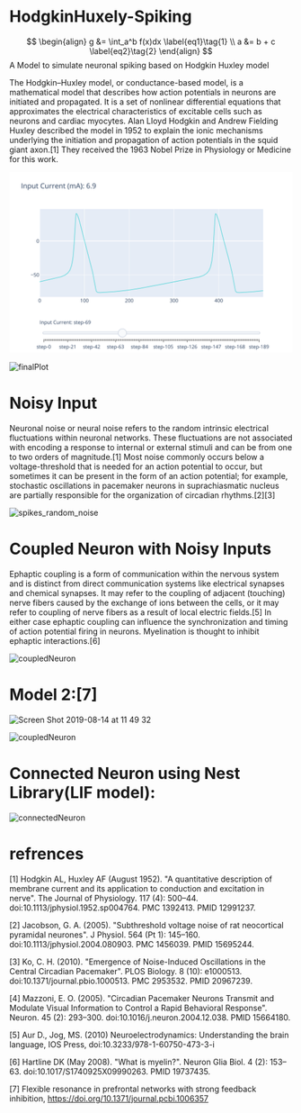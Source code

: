 # HodgkinHuxely-Spiking
$$ \begin{align}
    g &= \int_a^b f(x)dx \label{eq1}\tag{1} \\
    a &= b + c \label{eq2}\tag{2}
\end{align}
$$
A Model to simulate neuronal spiking based on Hodgkin Huxley model

The Hodgkin–Huxley model, or conductance-based model, is a mathematical model that describes
how action potentials in neurons are initiated and propagated. It is a set of nonlinear differential equations
that approximates the electrical characteristics of excitable cells such as neurons and cardiac myocytes.
Alan Lloyd Hodgkin and Andrew Fielding Huxley described the model in 1952 to explain the ionic mechanisms underlying the initiation and propagation of action potentials in the squid giant axon.[1] They received the 1963 Nobel Prize in Physiology or Medicine for this work.

![Plotly](images/plotly.png)

![finalPlot](https://user-images.githubusercontent.com/13776994/57675235-957fc100-7636-11e9-98be-a7415e59da7c.png)

# Noisy Input
Neuronal noise or neural noise refers to the random intrinsic electrical fluctuations within neuronal networks. These fluctuations are not associated with encoding a response to internal or external stimuli and can be from one to two orders of magnitude.[1] Most noise commonly occurs below a voltage-threshold that is needed for an action potential to occur, but sometimes it can be present in the form of an action potential; for example, stochastic oscillations in pacemaker neurons in suprachiasmatic nucleus are partially responsible for the organization of circadian rhythms.[2][3]

![spikes_random_noise](https://user-images.githubusercontent.com/13776994/58783163-88327280-85f5-11e9-8c39-f9da61eb33b3.png)


# Coupled Neuron with Noisy Inputs
Ephaptic coupling is a form of communication within the nervous system and is distinct from direct communication systems like electrical synapses and chemical synapses. It may refer to the coupling of adjacent (touching) nerve fibers caused by the exchange of ions between the cells, or it may refer to coupling of nerve fibers as a result of local electric fields.[5] In either case ephaptic coupling can influence the synchronization and timing of action potential firing in neurons. Myelination is thought to inhibit ephaptic interactions.[6]

![coupledNeuron](https://user-images.githubusercontent.com/13776994/61179897-d2aa0480-a621-11e9-83ab-3955643544dd.png)

# Model 2:[7]
<img width="889" alt="Screen Shot 2019-08-14 at 11 49 32" src="https://user-images.githubusercontent.com/13776994/63001782-9ddfd600-be89-11e9-97f0-9592ff27a9b5.png">

![coupledNeuron](https://user-images.githubusercontent.com/13776994/63001573-2611ab80-be89-11e9-873d-c0e69a54b8fd.png)

# Connected Neuron using Nest Library(LIF model):
![connectedNeuron](https://user-images.githubusercontent.com/13776994/63207613-661d9c00-c0de-11e9-8594-e5db80b8de35.png)


# refrences
[1]  Hodgkin AL, Huxley AF (August 1952). "A quantitative description of membrane current and its application to conduction and excitation in nerve". The Journal of Physiology. 117 (4): 500–44. doi:10.1113/jphysiol.1952.sp004764. PMC 1392413. PMID 12991237.

[2]  Jacobson, G. A. (2005). "Subthreshold voltage noise of rat neocortical pyramidal neurones". J Physiol. 564 (Pt 1): 145–160. doi:10.1113/jphysiol.2004.080903. PMC 1456039. PMID 15695244.

[3]  Ko, C. H. (2010). "Emergence of Noise-Induced Oscillations in the Central Circadian Pacemaker". PLOS Biology. 8 (10): e1000513. doi:10.1371/journal.pbio.1000513. PMC 2953532. PMID 20967239.

[4]  Mazzoni, E. O. (2005). "Circadian Pacemaker Neurons Transmit and Modulate Visual Information to Control a Rapid Behavioral Response". Neuron. 45 (2): 293–300. doi:10.1016/j.neuron.2004.12.038. PMID 15664180.

[5]  Aur D., Jog, MS. (2010) Neuroelectrodynamics: Understanding the brain language, IOS Press, doi:10.3233/978-1-60750-473-3-i

[6]  Hartline DK (May 2008). "What is myelin?". Neuron Glia Biol. 4 (2): 153–63. doi:10.1017/S1740925X09990263. PMID 19737435.

[7]  Flexible resonance in prefrontal networks with strong feedback inhibition, https://doi.org/10.1371/journal.pcbi.1006357
